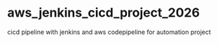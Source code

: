 # aws_jenkins_cicd_project_2026
cicd pipeline with jenkins and aws codepipeline for automation project
